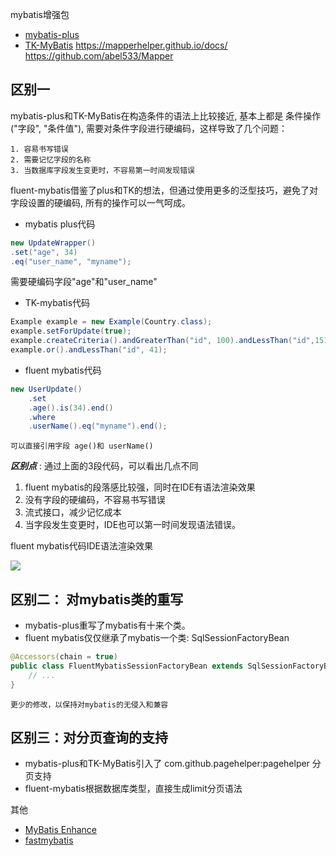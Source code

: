 mybatis增强包
- [mybatis-plus](https://mp.baomidou.com/guide/)
- [TK-MyBatis](https://gitee.com/free/Mapper)
https://mapperhelper.github.io/docs/
https://github.com/abel533/Mapper

## 区别一
mybatis-plus和TK-MyBatis在构造条件的语法上比较接近, 基本上都是 条件操作("字段", "条件值"), 
需要对条件字段进行硬编码，这样导致了几个问题：

    1. 容易书写错误
    2. 需要记忆字段的名称
    3. 当数据库字段发生变更时，不容易第一时间发现错误

fluent-mybatis借鉴了plus和TK的想法，但通过使用更多的泛型技巧，避免了对字段设置的硬编码,
所有的操作可以一气呵成。


- mybatis plus代码
``` java
new UpdateWrapper()
.set("age", 34)
.eq("user_name", "myname");
```
   需要硬编码字段"age"和"user_name"

- TK-mybatis代码
``` java
Example example = new Example(Country.class);
example.setForUpdate(true);
example.createCriteria().andGreaterThan("id", 100).andLessThan("id",151);
example.or().andLessThan("id", 41);
```

- fluent mybatis代码
``` java
new UserUpdate()
    .set
    .age().is(34).end()
    .where
    .userName().eq("myname").end();
```
    可以直接引用字段 age()和 userName()
    
**_区别点_** : 通过上面的3段代码，可以看出几点不同
1. fluent mybatis的段落感比较强，同时在IDE有语法渲染效果
2. 没有字段的硬编码，不容易书写错误
3. 流式接口，减少记忆成本
4. 当字段发生变更时，IDE也可以第一时间发现语法错误。
    
fluent mybatis代码IDE语法渲染效果

![](10/compare.png)   
    
## 区别二： 对mybatis类的重写
- mybatis-plus重写了mybatis有十来个类。
- fluent mybatis仅仅继承了mybatis一个类: SqlSessionFactoryBean
```java
@Accessors(chain = true)
public class FluentMybatisSessionFactoryBean extends SqlSessionFactoryBean implements ApplicationContextAware {
    // ...
}
```
    更少的修改，以保持对mybatis的无侵入和兼容
## 区别三：对分页查询的支持
- mybatis-plus和TK-MyBatis引入了 com.github.pagehelper:pagehelper 分页支持
- fluent-mybatis根据数据库类型，直接生成limit分页语法


其他
- [MyBatis Enhance](https://gitee.com/hengboy/mybatis-enhance)
- [fastmybatis](https://durcframework.gitee.io/fastmybatis/#/)